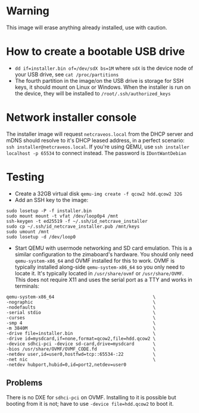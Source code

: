 # Warning 
This image will erase anything already installed, use with caution. 

# How to create a bootable USB drive
- `dd if=installer.bin of=/dev/sdX bs=1M` where `sdX` is the device node of your USB drive, see `cat /proc/partitions`
- The fourth partition in the image/on the USB drive is storage for SSH keys, it should mount on Linux or Windows. When the installer is run on the device, they will be installed to `/root/.ssh/authorized_keys`
# Network installer console 
The installer image will request `netcraveos.local` from the DHCP server and mDNS should resolve to it's DHCP leased address, in a perfect scenario: `ssh installer@netcraveos.local`. If you're using QEMU, use `ssh installer localhost -p 65534` to connect instead. The password is `IDontWantDebian`
# Testing
- Create a 32GB virtual disk `qemu-img create -f qcow2 hdd.qcow2 32G` 
- Add an SSH key to the image:
```
sudo losetup -P -f installer.bin
sudo mount mount -t vfat /dev/loop0p4 /mnt
ssh-keygen -t ed25519 -f ~/.ssh/id_netcrave_installer 
sudo cp ~/.ssh/id_netcrave_installer.pub /mnt/keys 
sudo umount /mnt
sudo losetup -d /dev/loop0
```
- Start QEMU with usermode networking and SD card emulation. This is a similar configuration to the zimaboard's hardware. You should only need `qemu-system-x86_64` and OVMF installed for this to work. OVMF is typically installed along-side `qemu-system-x86_64` so you only need to locate it. It's typically located in `/usr/share/ovmf` or `/usr/share/OVMF`. This does not require X11 and uses the serial port as a TTY and works in terminals: 
```
qemu-system-x86_64                                     \
-nographic                                             \
-nodefaults                                            \
-serial stdio                                          \
-curses                                                \
-smp 4                                                 \
-m 3840M                                               \
-drive file=installer.bin                              \
-drive id=mysdcard,if=none,format=qcow2,file=hdd.qcow2 \
-device sdhci-pci -device sd-card,drive=mysdcard       \
-bios /usr/share/OVMF/OVMF_CODE.fd                     \
-netdev user,id=user0,hostfwd=tcp::65534-:22           \
-net nic                                               \
-netdev hubport,hubid=0,id=port2,netdev=user0
```
## Problems 
There is no DXE for `sdhci-pci` on OVMF. Installing to it is possible but booting from it is not; have to use `-device file=hdd.qcow2` to boot it. 
